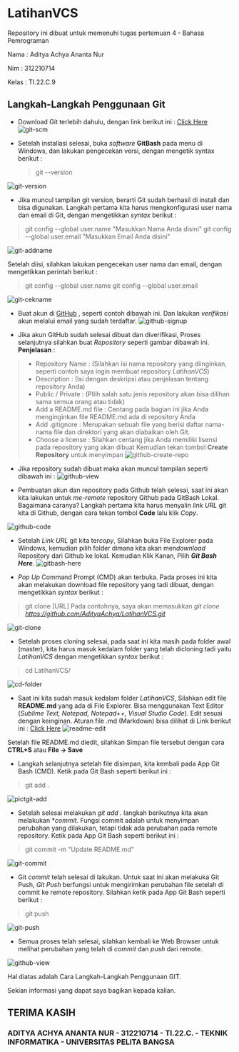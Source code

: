 # LatihanVCS
Repository ini dibuat untuk memenuhi tugas pertemuan 4  - Bahasa Pemrograman

Nama    :   Aditya Achya Ananta Nur

Nim     :   312210714

Kelas   :   TI.22.C.9

## Langkah-Langkah Penggunaan Git


* Download Git terlebih dahulu, dengan link berikut ini : [Click Here](https://git-scm.com/)
![git-scm](https://user-images.githubusercontent.com/123864099/215322921-21ad3df0-8121-49d7-a60f-7f207d279412.png)


* Setelah installasi selesai, buka *software* **GitBash** pada menu di Windows, dan lakukan pengecekan versi, dengan mengetik syntax berikut :
    > git --version


![git-version](https://user-images.githubusercontent.com/123864099/215322937-245f57bb-5c6a-454e-b570-2e57a972e3ab.PNG)



* Jika muncul tampilan git version, berarti Git sudah berhasil di install dan bisa digunakan. Langkah pertama kita harus mengkonfigurasi user nama dan email di Git, dengan mengetikkan *syntax* berikut :
> git config --global user.name "Masukkan Nama Anda disini"
> git config --global user.email "Masukkan Email Anda disini"

![git-addname](https://user-images.githubusercontent.com/123864099/215322978-7f10e2f5-36f8-4ff9-92fa-0d799c324b79.PNG)



Setelah diisi, silahkan lakukan pengecekan user nama dan email, dengan mengetikkan perintah berikut :
> git config --global user.name
> git config --global user.email

![git-cekname](https://user-images.githubusercontent.com/123864099/215323004-a3402e7b-4c30-41cc-b744-b197e02f080e.PNG)


* Buat akun di [GitHub](https://github.com) , seperti contoh dibawah ini. Dan lakukan *verifikasi* akun melalui email yang sudah terdaftar. 
![github-signup](https://user-images.githubusercontent.com/123864099/215323022-423c4b2a-63f3-4e76-b2de-a809f310ca1f.PNG)

* Jika akun GitHub sudah selesai dibuat dan diverifikasi, Proses selanjutnya silahkan buat *Repository* seperti gambar dibawah ini. 
**Penjelasan** : 
> * Repository Name : (Silahkan isi nama repository yang diinginkan, seperti contoh saya ingin membuat repository *LatihanVCS*)
> * Description : (Isi dengan deskripsi atau penjelasan tentang repository Anda)
> * Public / Private : (PIlih salah satu jenis repository akan bisa dilihan sama semua orang atau tidak)
> * Add a README.md file : Centang pada bagian ini jika Anda menginginkan file README.md ada di repository Anda
> * Add .gitignore : Merupakan  sebuah file yang berisi daftar nama-nama file dan direktori yang akan diabaikan oleh Git.
> * Choose a license : Silahkan centang jika Anda memiliki lisensi pada repository yang akan dibuat
Kemudian tekan tombol **Create Repository** untuk menyimpan
![github-create-repo](https://user-images.githubusercontent.com/123864099/215323258-d910592c-0e52-4d79-9d60-3fe80a51e537.PNG)





* Jika repository sudah dibuat maka akan muncul tampilan seperti dibawah ini :
![github-view](https://user-images.githubusercontent.com/123864099/215324172-2120fc3e-899a-41fe-9a4a-389dab21d024.PNG)




* Pembuatan akun dan repository pada Github telah selesai, saat ini akan kita lakukan untuk *me-remote* repository Github pada GitBash Lokal. Bagaimana caranya?
Langkah pertama kita harus menyalin *link URL* git kita di Github, dengan cara tekan tombol **Code** lalu klik *Copy*.

![github-code](https://user-images.githubusercontent.com/123864099/215323275-a72e1ca6-9925-4272-aced-0d616d751e4f.PNG)


* Setelah *Link URL* git kita ter*copy*, Silahkan buka File Explorer pada Windows, kemudian pilih folder dimana kita akan men*download* Repository dari Github ke lokal. Kemudian Klik Kanan, Pilih ***Git Bash Here***.
![gitbash-here](https://user-images.githubusercontent.com/123864099/215323285-81b39e70-41f2-4bca-b06f-506e0a9b3b8a.png)

* *Pop Up* Command Prompt (CMD) akan terbuka. Pada proses ini kita akan melakukan download file repository yang tadi dibuat, dengan mengetikkan *syntax* berikut :
> git clone [URL]
Pada contohnya, saya akan memasukkan 
*git clone https://github.com/AdityaAchya/LatihanVCS.git*

![git-clone](https://user-images.githubusercontent.com/123864099/215323294-771a15a5-d8bb-4505-b6a5-c1c04f1b06d2.PNG)


* Setelah proses cloning selesai, pada saat ini kita masih pada folder awal (master), kita harus masuk kedalam folder yang telah dicloning tadi yaitu *LatihanVCS* dengan mengetikkan *syntax* berikut :
> cd LatihanVCS/

![cd-folder](https://user-images.githubusercontent.com/123864099/215323307-6e510230-44c8-433a-96c1-89b07e23a1ed.PNG)

* Saat ini kita sudah masuk kedalam folder *LatihanVCS*, Silahkan edit file **README.md** yang ada di File Explorer. Bisa menggunakan Text Editor (*Sublime Text, Notepad, Notepad++, Visual Studio Code*). Edit sesuai dengan keinginan. Aturan file .md (Markdown) bisa dilihat di Link berikut ini : [Click Here](https://guides.github.com/features/mastering-markdown/)
![readme-edit](https://user-images.githubusercontent.com/123864099/215323319-a19b0ceb-636f-408a-8764-a5f1010ab93c.PNG)

Setelah file README.md diedit, silahkan Simpan file tersebut dengan cara **CTRL+S** atau **File -> Save**

* Langkah selanjutnya setelah file disimpan, kita kembali pada App Git Bash (CMD). Ketik pada Git Bash seperti berikut ini :
> git add .

![pictgit-add](https://user-images.githubusercontent.com/123864099/215323345-fb831def-fbca-489d-8921-d73843fd5d29.PNG)


* Setelah selesai melakukan *git add .* langkah berikutnya kita akan melakukan **commit*. Fungsi commit adalah untuk menyimpan perubahan yang dilakukan, tetapi tidak ada perubahan pada remote repository. Ketik pada App Git Bash seperti berikut ini :
> git commit -m "Update README.md"

![git-commit](https://user-images.githubusercontent.com/123864099/215323368-30ce51f8-142e-41b5-8b2b-980799661d03.PNG)

* Git *commit* telah selesai di lakukan. Untuk saat ini akan melakuka Git Push, *Git Push* berfungsi untuk mengirimkan perubahan file setelah di commit ke remote repository. Silahkan ketik pada App Git Bash seperti berikut :
> git push

![git-push](https://user-images.githubusercontent.com/123864099/215323397-5d1aa7d3-c03b-4bef-af64-bcde84714532.PNG)


* Semua proses telah selesai, silahkan kembali ke Web Browser untuk melihat perubahan yang telah di *commit* dan *push* dari remote. 

![github-view](https://user-images.githubusercontent.com/123864099/215324622-e25194df-2dd5-4186-bacf-cd7fec10a373.PNG)


Hal diatas adalah Cara Langkah-Langkah Penggunaan GIT.

Sekian informasi yang dapat saya bagikan kepada kalian.

## TERIMA KASIH
### ADITYA ACHYA ANANTA NUR - 312210714 - TI.22.C. - TEKNIK INFORMATIKA - UNIVERSITAS PELITA BANGSA
